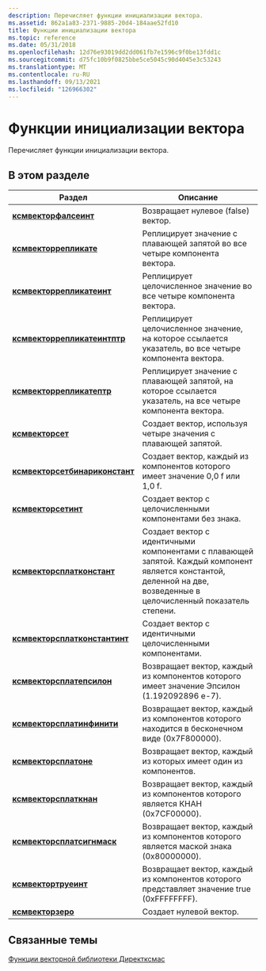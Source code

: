 ```yaml
---
description: Перечисляет функции инициализации вектора.
ms.assetid: 862a1a83-2371-9885-20d4-184aae52fd10
title: Функции инициализации вектора
ms.topic: reference
ms.date: 05/31/2018
ms.openlocfilehash: 12d76e93019dd2dd061fb7e1596c9f0be13fdd1c
ms.sourcegitcommit: d75fc10b9f0825bbe5ce5045c90d4045e3c53243
ms.translationtype: MT
ms.contentlocale: ru-RU
ms.lasthandoff: 09/13/2021
ms.locfileid: "126966302"
---
```

# <a name="vector-initialization-functions"></a>Функции инициализации вектора

Перечисляет функции инициализации вектора.

## <a name="in-this-section"></a>В этом разделе



| Раздел                                                                     | Описание                                                                                                                                      |
|---------------------------------------------------------------------------|--------------------------------------------------------------------------------------------------------------------------------------------------|
| [**ксмвекторфалсеинт**](/windows/win32/api/directxmath/nf-directxmath-xmvectorfalseint)<br/>                   | Возвращает нулевое (false) вектор.<br/>                                                                                                      |
| [**ксмвекторрепликате**](/windows/win32/api/directxmath/nf-directxmath-xmvectorreplicate)<br/>                 | Реплицирует значение с плавающей запятой во все четыре компонента вектора.<br/>                                                               |
| [**ксмвекторрепликатеинт**](/windows/win32/api/directxmath/nf-directxmath-xmvectorreplicateint)<br/>           | Реплицирует целочисленное значение во все четыре компонента вектора.<br/>                                                                     |
| [**ксмвекторрепликатеинтптр**](/windows/win32/api/directxmath/nf-directxmath-xmvectorreplicateintptr)<br/>     | Реплицирует целочисленное значение, на которое ссылается указатель, во все четыре компонента вектора.<br/>                                            |
| [**ксмвекторрепликатептр**](/windows/win32/api/directxmath/nf-directxmath-xmvectorreplicateptr)<br/>           | Реплицирует значение с плавающей запятой, на которое ссылается указатель, на все четыре компонента вектора.<br/>                                         |
| [**ксмвекторсет**](/windows/win32/api/directxmath/nf-directxmath-xmvectorset)<br/>                             | Создает вектор, используя четыре значения с плавающей запятой.<br/>                                                                                    |
| [**ксмвекторсетбинариконстант**](/windows/win32/api/directxmath/nf-directxmath-xmvectorsetbinaryconstant)<br/> | Создает вектор, каждый из компонентов которого имеет значение 0,0 f или 1,0 f.<br/>                                                                    |
| [**ксмвекторсетинт**](/windows/win32/api/directxmath/nf-directxmath-xmvectorsetint)<br/>                       | Создает вектор с целочисленными компонентами без знака.<br/>                                                                                    |
| [**ксмвекторсплатконстант**](/windows/win32/api/directxmath/nf-directxmath-xmvectorsplatconstant)<br/>         | Создает вектор с идентичными компонентами с плавающей запятой. Каждый компонент является константой, деленной на две, возведенные в целочисленный показатель степени.<br/> |
| [**ксмвекторсплатконстантинт**](/windows/win32/api/directxmath/nf-directxmath-xmvectorsplatconstantint)<br/>   | Создает вектор с идентичными целочисленными компонентами.<br/>                                                                                   |
| [**ксмвекторсплатепсилон**](/windows/win32/api/directxmath/nf-directxmath-xmvectorsplatepsilon)<br/>           | Возвращает вектор, каждый из компонентов которого имеет значение Эпсилон (1.192092896 e-7).<br/>                                                              |
| [**ксмвекторсплатинфинити**](/windows/win32/api/directxmath/nf-directxmath-xmvectorsplatinfinity)<br/>         | Возвращает вектор, каждый из компонентов которого находится в бесконечном виде (0x7F800000).<br/>                                                                 |
| [**ксмвекторсплатоне**](/windows/win32/api/directxmath/nf-directxmath-xmvectorsplatone)<br/>                   | Возвращает вектор, каждый из которых имеет один из компонентов.<br/>                                                                                   |
| [**ксмвекторсплаткнан**](/windows/win32/api/directxmath/nf-directxmath-xmvectorsplatqnan)<br/>                 | Возвращает вектор, каждый из компонентов которого является КНАН (0x7CF00000).<br/>                                                                     |
| [**ксмвекторсплатсигнмаск**](/windows/win32/api/directxmath/nf-directxmath-xmvectorsplatsignmask)<br/>         | Возвращает вектор, каждый из компонентов которого является маской знака (0x80000000).<br/>                                                            |
| [**ксмвектортруеинт**](/windows/win32/api/directxmath/nf-directxmath-xmvectortrueint)<br/>                     | Возвращает вектор, каждый из компонентов которого представляет значение true (0xFFFFFFFF).<br/>                                                              |
| [**ксмвекторзеро**](/windows/win32/api/directxmath/nf-directxmath-xmvectorzero)<br/>                           | Создает нулевой вектор.<br/>                                                                                                              |



 

## <a name="related-topics"></a>Связанные темы

<dl> <dt>

[Функции векторной библиотеки Директксмас](ovw-xnamath-reference-functions-vector.md)
</dt> </dl>

 

 
